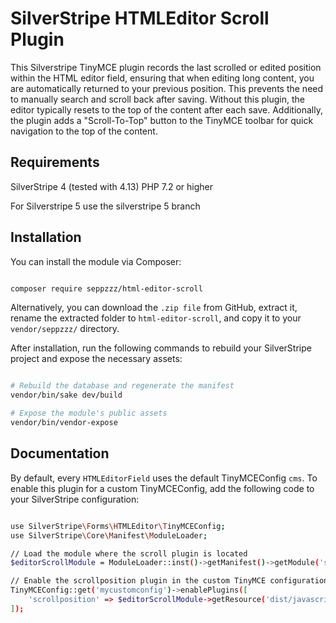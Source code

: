 # SilverStripe HTMLEditor Scroll Plugin

This Silverstripe TinyMCE plugin records the last scrolled or edited position within the HTML editor field, ensuring that when editing long content, you are automatically returned to your previous position. This prevents the need to manually search and scroll back after saving. Without this plugin, the editor typically resets to the top of the content after each save. Additionally, the plugin adds a "Scroll-To-Top" button to the TinyMCE toolbar for quick navigation to the top of the content.
 
 
## Requirements

SilverStripe 4  (tested with 4.13)
PHP 7.2 or higher

For Silverstripe 5 use the silverstripe 5 branch


## Installation

You can install the module via Composer:

```sh

composer require seppzzz/html-editor-scroll

```

Alternatively, you can download the `.zip file` from GitHub, extract it, rename the extracted folder to `html-editor-scroll`, 
and copy it to your `vendor/seppzzz/` directory.

After installation, run the following commands to rebuild your SilverStripe project and expose the necessary assets:


```sh

# Rebuild the database and regenerate the manifest
vendor/bin/sake dev/build

# Expose the module's public assets
vendor/bin/vendor-expose

```



## Documentation


By default, every `HTMLEditorField` uses the default TinyMCEConfig `cms`. To enable this plugin for a custom TinyMCEConfig, add the following code to your SilverStripe configuration:



```sh

use SilverStripe\Forms\HTMLEditor\TinyMCEConfig;
use SilverStripe\Core\Manifest\ModuleLoader;

// Load the module where the scroll plugin is located
$editorScrollModule = ModuleLoader::inst()->getManifest()->getModule('seppzzz/html-editor-scroll');

// Enable the scrollposition plugin in the custom TinyMCE configuration
TinyMCEConfig::get('mycustomconfig')->enablePlugins([
    'scrollposition' => $editorScrollModule->getResource('dist/javascript/mceplugin/editorscrollpos/scroll-pos-mce-plugin.js'),
]);

```
